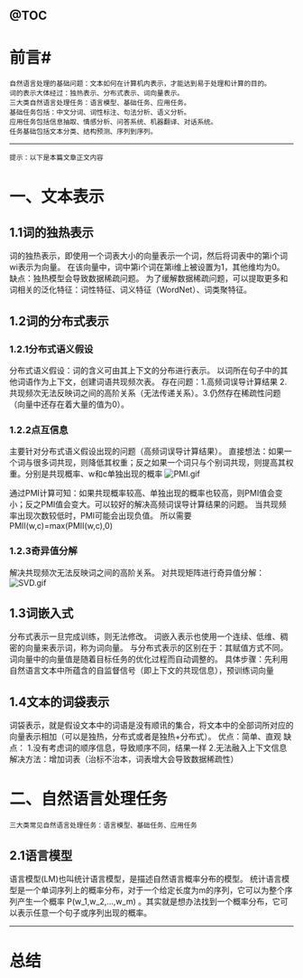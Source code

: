 @[TOC](文章目录)
---

# 前言#
	自然语言处理的基础问题：文本如何在计算机内表示，才能达到易于处理和计算的目的。
	词的表示大体经过：独热表示、分布式表示、词向量表示。
	三大类自然语言处理任务：语言模型、基础任务、应用任务。
	基础任务包括：中文分词、词性标注、句法分析、语义分析。
	应用任务包括信息抽取、情感分析、问答系统、机器翻译、对话系统。
	任务基础包括文本分类、结构预测、序列到序列。
---

`提示：以下是本篇文章正文内容`

# 一、文本表示 #

## 1.1词的独热表示 ##
词的独热表示，即使用一个词表大小的向量表示一个词，然后将词表中的第i个词wi表示为向量。
在该向量中，词中第i个词在第i维上被设置为1，其他维均为0。
缺点：独热模型会导致数据稀疏问题。
为了缓解数据稀疏问题，可以提取更多和词相关的泛化特征：词性特征、词义特征（WordNet）、词类聚特征。

## 1.2词的分布式表示 ##
### 1.2.1分布式语义假设 ###
分布式语义假设：词的含义可由其上下文的分布进行表示。
以词所在句子中的其他词语作为上下文，创建词语共现频次表。
存在问题：1.高频词误导计算结果 2.共现频次无法反映词之间的高阶关系（无法传递关系）。3.仍然存在稀疏性问题（向量中还存在着大量的值为0）。

### 1.2.2点互信息 ###
主要针对分布式语义假设出现的问题（高频词误导计算结果）。
直接想法：如果一个词与很多词共现，则降低其权重；反之如果一个词只与个别词共现，则提高其权重。分别是共现概率、w和c单独出现的概率
![PMI.gif](https://img-blog.csdnimg.cn/img_convert/7bdec882bf1039b8ca62776b36cd3d79.gif)


通过PMI计算可知：如果共现概率较高、单独出现的概率也较高，则PMI值会变小；反之PMI值会变大。可以较好的解决高频词误导计算结果的问题。
当共现频率出现次数较低时，PMI可能会出现负值。
所以需要PMII(w,c)=max(PMII(w,c),0)
### 1.2.3奇异值分解 ###
解决共现频次无法反映词之间的高阶关系。
对共现矩阵进行奇异值分解：
![SVD.gif](https://s2.loli.net/2022/03/27/blSx2DkmUTaHpYP.gif)
## 1.3词嵌入式 ##
分布式表示一旦完成训练，则无法修改。
词嵌入表示也使用一个连续、低维、稠密的向量来表示词，称为词向量。
与分布式表示的区别在于：其赋值方式不同。
词向量中的向量值是随着目标任务的优化过程而自动调整的。
具体步骤：先利用自然语言文本中所蕴含的自监督信号（即上下文的共现信息），预训练词向量
## 1.4文本的词袋表示 ##
词袋表示，就是假设文本中的词语是没有顺讯的集合，将文本中的全部词所对应的向量表示相加（可以是独热，分布式或者是独热+分布式）。
优点：简单、直观
缺点：
1.没有考虑词的顺序信息，导致顺序不同，结果一样
2.无法融入上下文信息
解决方法：增加词表（治标不治本，词表增大会导致数据稀疏性）

# 二、自然语言处理任务 #
	三大类常见自然语言处理任务：语言模型、基础任务、应用任务
## 2.1语言模型 ##
语言模型(LM)也叫统计语言模型，是描述自然语言概率分布的模型。
统计语言模型是一个单词序列上的概率分布，对于一个给定长度为m的序列，它可以为整个序列产生一个概率 P(w_1,w_2,…,w_m) 。其实就是想办法找到一个概率分布，它可以表示任意一个句子或序列出现的概率。



---

# 总结
